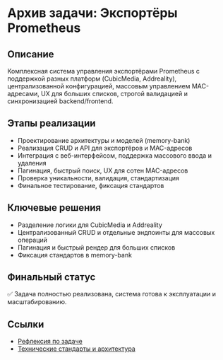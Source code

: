 # Архив задачи: Экспортёры Prometheus

## Описание
Комплексная система управления экспортёрами Prometheus с поддержкой разных платформ (CubicMedia, Addreality), централизованной конфигурацией, массовым управлением MAC-адресами, UX для больших списков, строгой валидацией и синхронизацией backend/frontend.

## Этапы реализации
- Проектирование архитектуры и моделей (memory-bank)
- Реализация CRUD и API для экспортёров и MAC-адресов
- Интеграция с веб-интерфейсом, поддержка массового ввода и удаления
- Пагинация, быстрый поиск, UX для сотен MAC-адресов
- Проверка уникальности, валидация, стандартизация
- Финальное тестирование, фиксация стандартов

## Ключевые решения
- Разделение логики для CubicMedia и Addreality
- Централизованный CRUD и отдельные эндпоинты для массовых операций
- Пагинация и быстрый рендер для больших списков
- Фиксация стандартов в memory-bank

## Финальный статус
✅ Задача полностью реализована, система готова к эксплуатации и масштабированию.

## Ссылки
- [Рефлексия по задаче](../reflection/reflection-exporters-prometheus.md)
- [Технические стандарты и архитектура](../techContext.md) 